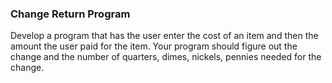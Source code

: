 ### Change Return Program
Develop a program that has the user enter the cost of an item and then the amount the user paid for the item. Your program should figure out the change and the number of quarters, dimes, nickels, pennies needed for the change.